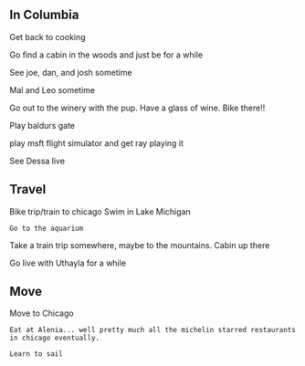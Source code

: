 ## In Columbia

Get back to cooking

Go find a cabin in the woods and just be for a while

See joe, dan, and josh sometime

Mal and Leo sometime

Go out to the winery with the pup. Have a glass of wine. Bike there!! 

Play baldurs gate

play msft flight simulator and get ray playing it

See Dessa live

## Travel

Bike trip/train to chicago
    Swim in Lake Michigan
    
    Go to the aquarium

Take a train trip somewhere, maybe to the mountains. Cabin up there

Go live with Uthayla for a while

## Move 

Move to Chicago
    
    Eat at Alenia... well pretty much all the michelin starred restaurants in chicago eventually.

    Learn to sail